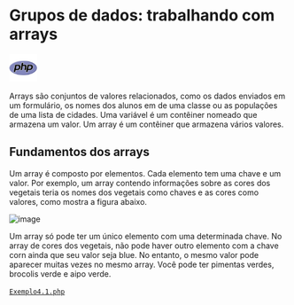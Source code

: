# Grupos de dados: trabalhando com arrays
<code><img height="50" src="https://raw.githubusercontent.com/github/explore/80688e429a7d4ef2fca1e82350fe8e3517d3494d/topics/php/php.png"></code>

Arrays são conjuntos de valores relacionados, como os dados enviados em um formulário, os nomes dos alunos em de uma classe ou as populações de uma lista de cidades. Uma variável
é um contêiner nomeado que armazena um valor. Um array é um contêiner que armazena vários valores.

## Fundamentos dos arrays
Um array é composto por elementos. Cada elemento tem uma chave e um valor. Por exemplo, um array contendo informações sobre as cores dos vegetais teria os nomes dos vegetais como
chaves e as cores como valores, como mostra a figura abaixo.

![image](https://user-images.githubusercontent.com/80215258/135370507-160cb782-6985-4c02-a60d-ca6f06000818.png)

Um array só pode ter um único elemento com uma determinada chave. No array de cores dos vegetais, não pode haver outro elemento com a chave corn ainda que seu valor seja blue.
No entanto, o mesmo valor pode aparecer muitas vezes no mesmo array. Você pode ter pimentas verdes, brocolis verde e aipo verde.

<code><a href="https://github.com/joao39780/Revisao_php-2021/blob/master/Array/Exemplo4.1.php">Exemplo4.1.php</a></code>
